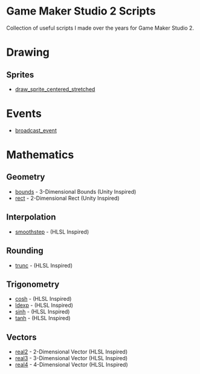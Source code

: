 # Game Maker Studio 2 Scripts
Collection of useful scripts I made over the years for Game Maker Studio 2.

# Drawing
## Sprites
- [draw_sprite_centered_stretched](/Drawing/Sprites/draw_sprite_centered_stretched.gml)

# Events
- [broadcast_event](/Events/broadcast_event.gml)

# Mathematics
## Geometry
- [bounds](/Mathematics/Geometry/bounds.gml) - 3-Dimensional Bounds (Unity Inspired)
- [rect](/Mathematics/Geometry/rect.gml) - 2-Dimensional Rect (Unity Inspired)
## Interpolation
- [smoothstep](/Mathematics/Interpolation/smoothstep.gml) - (HLSL Inspired)
## Rounding
- [trunc](/Mathematics/Rounding/trunc.gml) - (HLSL Inspired)
## Trigonometry
- [cosh](/Mathematics/Trigonometry/cosh.gml) - (HLSL Inspired)
- [ldexp](/Mathematics/Trigonometry/ldexp.gml) - (HLSL Inspired)
- [sinh](/Mathematics/Trigonometry/sinh.gml) - (HLSL Inspired)
- [tanh](/Mathematics/Trigonometry/tanh.gml) - (HLSL Inspired)
## Vectors
- [real2](/Mathematics/Vectors/real2.gml) - 2-Dimensional Vector (HLSL Inspired)
- [real3](/Mathematics/Vectors/real3.gml) - 3-Dimensional Vector (HLSL Inspired)
- [real4](/Mathematics/Vectors/real4.gml) - 4-Dimensional Vector (HLSL Inspired)
